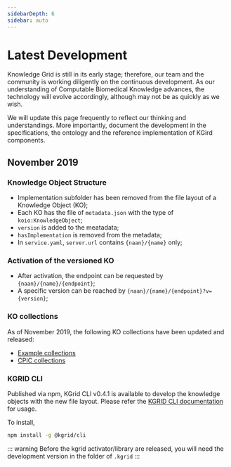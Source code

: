 ```yaml
---
sidebarDepth: 6
sidebar: auto
---
```

# Latest Development

Knowledge Grid is still in its early stage; therefore, our team and the community is working diligently on the continuous development. As our understanding of Computable Biomedical Knowledge advances, the technology will evolve accordingly, although may not be as quickly as we wish.

We will update this page frequently to reflect our thinking and understandings. More importantly, document the development in the specifications, the ontology and the reference implementation of KGird components.

## November 2019

### Knowledge Object Structure

- Implementation subfolder has been removed from the file layout of a Knowledge Object (KO);
- Each KO has the file of `metadata.json` with the type of `koio:KnowledgeObject`;
- `version` is added to the meatadata;
- `hasImplementation` is removed from the metadata;
- In `service.yaml`, `server.url` contains `{naan}/{name}` only;

### Activation of the versioned KO
- After activation, the endpoint can be requested by `{naan}/{name}/{endpoint}`;
- A specific version can be reached by `{naan}/{name}/{endpoint}?v={version}`;

### KO collections
As of November 2019, the following KO collections have been updated and released:
- [Example collections](https://github.com/kgrid-objects/example-collection)
- [CPIC collections](https://github.com/kgrid-objects/cpic-collection)

### KGRID CLI
Published via npm, KGrid CLI v0.4.1 is available to develop the knowledge objects with the new file layout. Please refer the [KGRID CLI documentation](https://kgrid.org/kgrid-cli/) for usage.

To install,

```bash
npm install -g @kgrid/cli
```
::: warning
Before the kgrid activator/library are released, you will need the development version in the folder of `.kgrid`
:::
